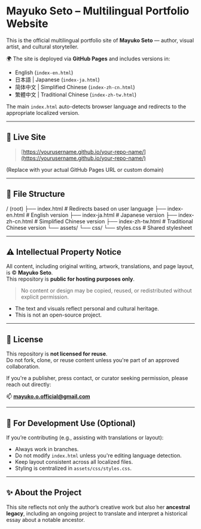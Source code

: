 # Mayuko Seto – Multilingual Portfolio Website

This is the official multilingual portfolio site of **Mayuko Seto** — author, visual artist, and cultural storyteller.

🌍 The site is deployed via **GitHub Pages** and includes versions in:

- English (`index-en.html`)
- 日本語 | Japanese (`index-ja.html`)
- 简体中文 | Simplified Chinese (`index-zh-cn.html`)
- 繁體中文 | Traditional Chinese (`index-zh-tw.html`)

The main `index.html` auto-detects browser language and redirects to the appropriate localized version.

---

## 🔗 Live Site

> [https://yourusername.github.io/your-repo-name/](https://yourusername.github.io/your-repo-name/)

(Replace with your actual GitHub Pages URL or custom domain)

---

## 🧭 File Structure
/ (root)
├── index.html             # Redirects based on user language
├── index-en.html          # English version
├── index-ja.html          # Japanese version
├── index-zh-cn.html       # Simplified Chinese version
├── index-zh-tw.html       # Traditional Chinese version
└── assets/
└── css/
└── styles.css     # Shared stylesheet

---

## ⚠️ Intellectual Property Notice

All content, including original writing, artwork, translations, and page layout, is © **Mayuko Seto**.  
This repository is **public for hosting purposes only**.

> No content or design may be copied, reused, or redistributed without explicit permission.

- The text and visuals reflect personal and cultural heritage.
- This is not an open-source project.

---

## 🚫 License

This repository is **not licensed for reuse**.  
Do not fork, clone, or reuse content unless you're part of an approved collaboration.

If you're a publisher, press contact, or curator seeking permission, please reach out directly:

📫 **mayuko.o.official@gmail.com**

---

## 🧪 For Development Use (Optional)

If you’re contributing (e.g., assisting with translations or layout):

- Always work in branches.
- Do not modify `index.html` unless you're editing language detection.
- Keep layout consistent across all localized files.
- Styling is centralized in `assets/css/styles.css`.

---

## ✨ About the Project

This site reflects not only the author’s creative work but also her **ancestral legacy**, including an ongoing project to translate and interpret a historical essay about a notable ancestor.
